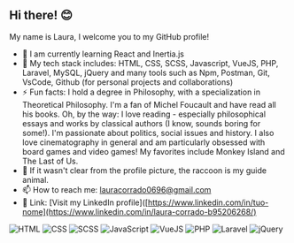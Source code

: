 ## Hi there! 😊
My name is Laura, I welcome you to my GitHub profile!

- 🌱 I am currently learning React and Inertia.js
- 🧠 My tech stack includes: HTML, CSS, SCSS, Javascript, VueJS, PHP, Laravel, MySQL, jQuery and many tools such as Npm, Postman, Git, VsCode, Github (for personal projects and collaborations)
- ⚡ Fun facts: I hold a degree in Philosophy, with a specialization in Theoretical Philosophy. I'm a fan of Michel Foucault and have read all his books. Oh, by the way: I love reading - especially philosophical essays and works by classical authors (I know, sounds boring for some!). I'm passionate about politics, social issues and history. I also love cinematography in general and am particularly obsessed with board games and video games! My favorites include Monkey Island and The Last of Us.
- 🦝 If it wasn't clear from the profile picture, the raccoon is my guide animal.
- 📫 How to reach me: [lauracorrado0696@gmail.com](mailto:lauracorrado0696@gmail.com)
- 🔗 Link: [Visit my LinkedIn profile]([https://www.linkedin.com/in/tuo-nome](https://www.linkedin.com/in/laura-corrado-b95206268/)
  
![HTML](https://img.shields.io/badge/HTML-%20-orange)
![CSS](https://img.shields.io/badge/CSS-%20-blue)
![SCSS](https://img.shields.io/badge/SCSS-%20-pink)
![JavaScript](https://img.shields.io/badge/JavaScript-%20-yellow)
![VueJS](https://img.shields.io/badge/VueJS-%20-green)
![PHP](https://img.shields.io/badge/PHP-%20-purple)
![Laravel](https://img.shields.io/badge/Laravel-%20-red)
![jQuery](https://img.shields.io/badge/jQuery-%20-blue)
